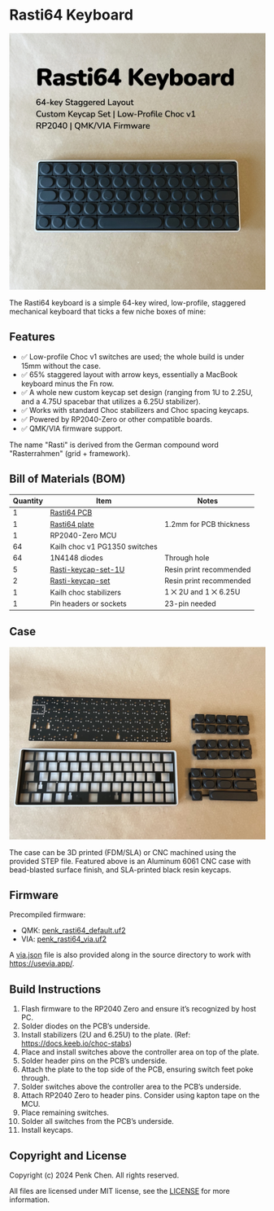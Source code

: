 # Rasti64 Keyboard

![](images/rasti64-heroshot.jpg)

The Rasti64 keyboard is a simple 64-key wired, low-profile, staggered mechanical keyboard that ticks a few niche boxes of mine:

## Features

- ✅ Low-profile Choc v1 switches are used; the whole build is under 15mm without the case.
- ✅ 65% staggered layout with arrow keys, essentially a MacBook keyboard minus the Fn row.
- ✅ A whole new custom keycap set design (ranging from 1U to 2.25U, and a 4.75U spacebar that utilizes a 6.25U stabilizer).
- ✅ Works with standard Choc stabilizers and Choc spacing keycaps.
- ✅ Powered by RP2040-Zero or other compatible boards.
- ✅ QMK/VIA firmware support.

The name "Rasti" is derived from the German compound word "Rasterrahmen" (grid + framework).

## Bill of Materials (BOM)

Quantity | Item | Notes
--- | --- | ---
1 | [Rasti64 PCB](gerbers/Gerbers-rasti64-rp2040-zero.zip)
1 | [Rasti64 plate](plate/Gerbers-rasti64-plate.zip) | 1.2mm for PCB thickness
1 | RP2040-Zero MCU 
64 | Kailh choc v1 PG1350 switches 
64 | 1N4148 diodes | Through hole
5 | [Rasti-keycap-set-1U](keycaps/Rasti-keycap-set-1U-v1.3.stl) | Resin print recommended 
2 | [Rasti-keycap-set](keycaps/Rasti-keycap-set-v1.3.stl) | Resin print recommended 
1 | Kailh choc stabilizers | 1 ⨉ 2U and 1 ⨉ 6.25U 
1 | Pin headers or sockets | 23-pin needed 

## Case 

![](images/rasti64-bom.jpg)

The case can be 3D printed (FDM/SLA) or CNC machined using the provided STEP file. Featured above is an Aluminum 6061 CNC case with bead-blasted surface finish, and SLA-printed black resin keycaps.

## Firmware 

Precompiled firmware:

- QMK: [penk_rasti64_default.uf2](firmware/penk_rasti64_default.uf2)
- VIA: [penk_rasti64_via.uf2](firmware/penk_rasti64_via.uf2)

A [via.json](QMK/via.json) file is also provided along in the source directory to work with https://usevia.app/. 

## Build Instructions 

1.	Flash firmware to the RP2040 Zero and ensure it’s recognized by host PC.
2.	Solder diodes on the PCB’s underside.
3.	Install stabilizers (2U and 6.25U) to the plate. (Ref: https://docs.keeb.io/choc-stabs)
4.	Place and install switches above the controller area on top of the plate.
5.	Solder header pins on the PCB’s underside.
6.	Attach the plate to the top side of the PCB, ensuring switch feet poke through.
7.	Solder switches above the controller area to the PCB’s underside.
8.	Attach RP2040 Zero to header pins. Consider using kapton tape on the MCU.
9.	Place remaining switches.
10.	Solder all switches from the PCB’s underside.
11. Install keycaps.

## Copyright and License
Copyright (c) 2024 Penk Chen. All rights reserved.

All files are licensed under MIT license, see the [LICENSE](LICENSE) for more information.